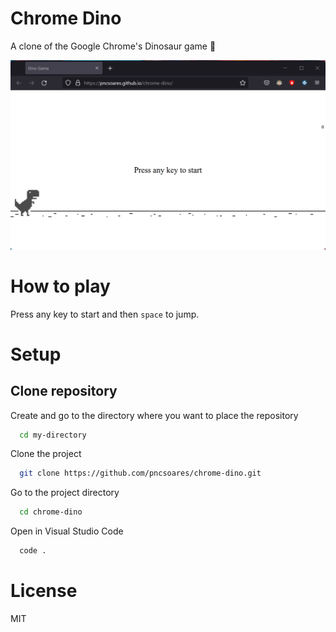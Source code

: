 # Chrome Dino

A clone of the Google Chrome's Dinosaur game 🦕

![app](./.github/app.png)

# How to play

Press any key to start and then `space` to jump.

# Setup

## Clone repository

Create and go to the directory where you want to place the repository

```bash
  cd my-directory
```

Clone the project

```bash
  git clone https://github.com/pncsoares/chrome-dino.git
```

Go to the project directory

```bash
  cd chrome-dino
```

Open in Visual Studio Code

```bash
  code .
```

# License 

MIT